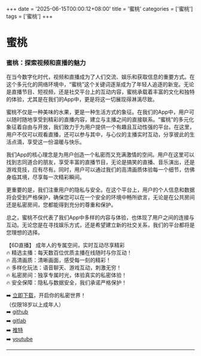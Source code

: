 +++
date = '2025-06-15T00:00:12+08:00'
title = '蜜桃'
categories = ['蜜桃']
tags = ['蜜桃']
+++

# 蜜桃

### 蜜桃：探索视频和直播的魅力

在当今数字化时代，视频和直播成为了人们交流、娱乐和获取信息的重要方式。在这个多元化的网络环境中，“蜜桃”这个关键词逐渐成为了年轻人追逐的新宠。无论是直播节目、短视频，还是社交平台上的互动内容，蜜桃承载着丰富的文化和独特的体验，尤其是在我们的App中，更是将这一切展现得淋漓尽致。

蜜桃不仅是一种美味的水果，更是一种生活方式的象征。在我们的App中，用户可以随时随地享受到精彩的直播内容，建立与主播之间的直接联系。“蜜桃”的多元化象征着自由与开放，我们致力于为用户提供一个有趣且互动性强的平台。在这里，用户不仅可以观看直播，还可以参与其中，与心仪的主播实时互动，分享彼此的生活点滴，享受这一份温暖与快乐。

我们App的核心理念是为用户创造一个私密而又充满激情的空间。用户在这里可以找到志同道合的朋友，享受丰富的直播节目，无论是搞笑的直播、音乐演出，还是游戏竞技，应有尽有。同时，用户可以通过我们的高清画质体验每一个细节，仿佛身临其境，尽享每一次精彩瞬间。

更重要的是，我们注重用户的隐私与安全。在这个平台上，用户的个人信息和数据将会受到严格保护，确保您可以在一个安全的环境中畅所欲言，无论是在公共房间还是私密房间，您都能得到充分的尊重和保护。

总之，蜜桃不仅代表了我们App中多样的内容与体验，也体现了用户之间的连接与互动。无论您是在寻找娱乐方式，还是希望建立新的社交关系，我们的平台都将是您理想的选择。

【6D直播】
成年人的专属空间，实时互动尽享精彩  
🔥 精选主播：每天数百位优质主播在线随时与你互动！  
🔥 高清画质：清晰画面，感受每一刻的精彩！  
🔥 多样化玩法：语音聊天、游戏互动，刺激无穷！  
🔥 私密房间：独享专属时光，体验真实的私密体验！  
🔥 安全保障：隐私与数据安全，我们承诺严格保护！

➡️ [立即下载](https://down123.s3.ap-east-1.amazonaws.com/down/down.html?channelCode=blog)，开启你的私密世界！  
（仅限18岁以上成年人）  
➡️ [github](https://aldult-live.github.io/)  
➡️ [gitlab](https://seo-09598d.gitlab.io/)  
➡️ [推特](https://x.com/wegame33)  
➡️ [youtube](https://www.youtube.com/@6Dlive)

---
